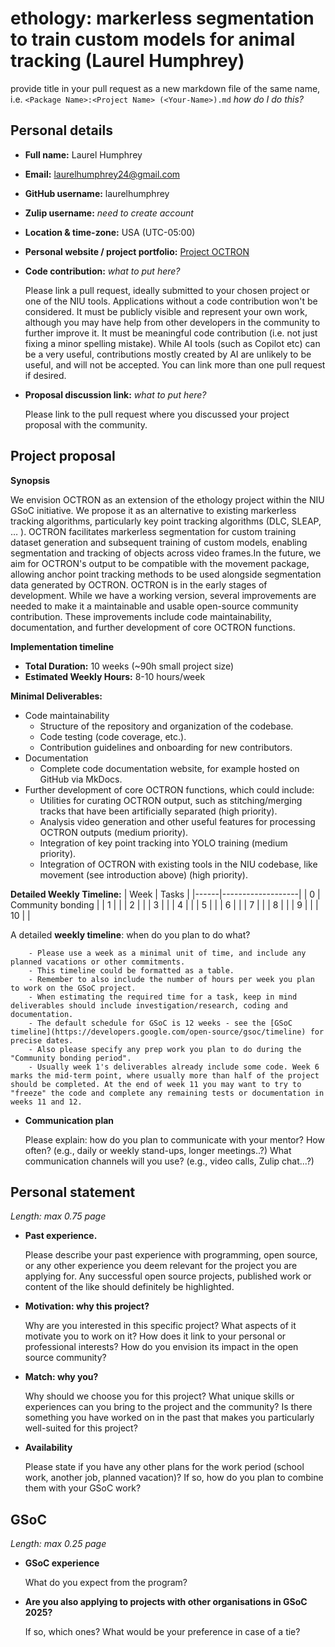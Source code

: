 # ethology: markerless segmentation to train custom models for animal tracking (Laurel Humphrey)

provide title in your pull request as a new markdown file of the same name, i.e.   `<Package Name>:<Project Name> (<Your-Name>).md` *how do I do this?*

## Personal details
- **Full name:** Laurel Humphrey
- **Email:** laurelhumphrey24@gmail.com
- **GitHub username:** laurelhumphrey
- **Zulip username:** *need to create account*
- **Location & time-zone:** USA (UTC-05:00)
- **Personal website / project portfolio:** [Project OCTRON](https://github.com/horsto/OCTRON)
- **Code contribution:** *what to put here?*

    Please link a pull request, ideally submitted to your chosen project or one of the NIU tools. Applications without a code contribution won't be considered. It must be publicly visible and represent your own work, although you may have help from other developers in the community to further improve it. It must be meaningful code contribution (i.e. not just fixing a minor spelling mistake). While AI tools (such as Copilot etc) can be a very useful, contributions mostly created by AI are unlikely to be useful, and will not be accepted. You can link more than one pull request if desired.

- **Proposal discussion link:** *what to put here?*

    Please link to the pull request where you discussed your project proposal with the community. 

## Project proposal 

**Synopsis**

We envision OCTRON as an extension of the ethology project within the NIU GSoC initiative. We propose it as an alternative to existing markerless tracking algorithms, particularly key point tracking algorithms (DLC, SLEAP, … ). OCTRON facilitates markerless segmentation for custom training dataset generation and subsequent training of custom models, enabling segmentation and tracking of objects across video frames.In the future, we aim for OCTRON's output to be compatible with the movement package, allowing anchor point tracking methods to be used alongside segmentation data generated by OCTRON. OCTRON is in the early stages of development. While we have a working version, several improvements are needed to make it a maintainable and usable open-source community contribution. These improvements include code maintainability, documentation, and further development of core OCTRON functions.

**Implementation timeline**

*   **Total Duration:** 10 weeks (~90h small project size)
*   **Estimated Weekly Hours:** 8-10 hours/week 

**Minimal Deliverables:**

*  Code maintainability
    *  Structure of the repository and organization of the codebase.
    *  Code testing (code coverage, etc.).
    *  Contribution guidelines and onboarding for new contributors.
*  Documentation
    * Complete code documentation website, for example hosted on GitHub via MkDocs.
*  Further development of core OCTRON functions, which could include:
    * Utilities for curating OCTRON output, such as stitching/merging tracks that have been artificially separated (high priority).
    * Analysis video generation and other useful features for processing OCTRON outputs (medium priority).
    * Integration of key point tracking into YOLO training (medium priority).
    * Integration of OCTRON with existing tools in the NIU codebase, like movement (see introduction above) (high priority).

**Detailed Weekly Timeline:**
| Week | Tasks             |
|------|-------------------|
| 0    | Community bonding |
| 1    |                   |
| 2    |                   |
| 3    |                   |
| 4    |                   |
| 5    |                   |
| 6    |                   |
| 7    |                   |
| 8    |                   |
| 9    |                   |
| 10   |                   |

A detailed **weekly timeline**: when do you plan to do what? 

        - Please use a week as a minimal unit of time, and include any planned vacations or other commitments. 
        - This timeline could be formatted as a table. 
        - Remember to also include the number of hours per week you plan to work on the GSoC project. 
        - When estimating the required time for a task, keep in mind deliverables should include investigation/research, coding and documentation. 
        - The default schedule for GSoC is 12 weeks - see the [GSoC timeline](https://developers.google.com/open-source/gsoc/timeline) for precise dates. 
        - Also please specify any prep work you plan to do during the "Community bonding period".
        - Usually week 1's deliverables already include some code. Week 6 marks the mid-term point, where usually more than half of the project should be completed. At the end of week 11 you may want to try to "freeze" the code and complete any remaining tests or documentation in weeks 11 and 12.

- **Communication plan**

    Please explain: how do you plan to communicate with your mentor? How often? (e.g., daily or weekly stand-ups, longer meetings..?) What communication channels will you use? (e.g., video calls, Zulip chat...?)

## Personal statement

_Length: max 0.75 page_

- **Past experience.** 

    Please describe your past experience with programming, open source, or any other experience you deem relevant for the project you are applying for. Any successful open source projects, published work or content of the like should definitely be highlighted.
- **Motivation: why this project?**

    Why are you interested in this specific project? What aspects of it motivate you to work on it? How does it link to your personal or professional interests? How do you envision its impact in the open source community?
- **Match: why you?**

    Why should we choose you for this project? What unique skills or experiences can you bring to the project and the community? Is there something you have worked on in the past that makes you particularly well-suited for this project?
- **Availability**

    Please state if you have any other plans for the work period (school work, another job, planned vacation)? If so, how do you plan to combine them with your GSoC work?

## GSoC

_Length: max 0.25 page_

- **GSoC experience**

    What do you expect from the program?

- **Are you also applying to projects with other organisations in GSoC 2025?**

    If so, which ones? What would be your preference in case of a tie?
